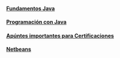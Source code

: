 #### [Fundamentos Java](T1_Fundamentos_Java)
#### [Programación con Java](T2_Programacion)

#### [Apúntes importantes para Certificaciones](Certificaciones)
#### [Netbeans](NetBeans)
